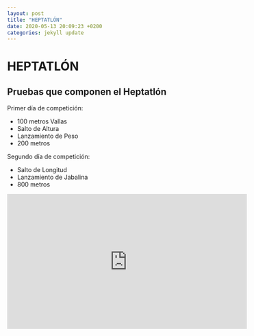 ```yaml
---
layout: post
title: "HEPTATLÓN"
date: 2020-05-13 20:09:23 +0200
categories: jekyll update
---
```


# HEPTATLÓN

## Pruebas que componen el Heptatlón

Primer día de competición:

- 100 metros Vallas
- Salto de Altura
- Lanzamiento de Peso
- 200 metros

Segundo día de competición:

- Salto de Longitud
- Lanzamiento de Jabalina
- 800 metros

<iframe width="560" height="315" src="https://www.youtube.com/embed/G-rEnjNWnMg" frameborder="0" allow="accelerometer; autoplay; encrypted-media; gyroscope; picture-in-picture" allowfullscreen></iframe>
